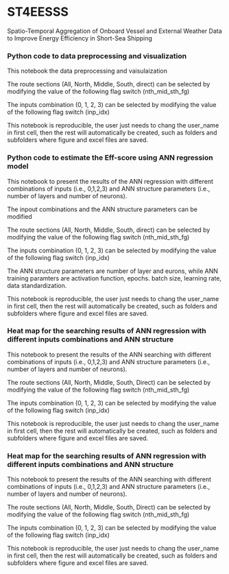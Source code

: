 # ST4EESSS
Spatio-Temporal Aggregation of Onboard Vessel and External Weather Data to Improve Energy Efficiency in Short-Sea Shipping

### Python code to data preprocessing and visualization

This notebook the data preprocessing and vaisulaization

The route sections (All, North, Middle, South, direct) can be selected by modifying the value of the following flag switch (nth_mid_sth_fg)

The inputs combination (0, 1, 2, 3) can be selected by modifying the value of the following flag switch (inp_idx)

This notebook is reproducible, the user just needs to chang the user_name in first cell, then the rest will automatically be created, such as folders and subfolders where figure and excel files are saved.


### Python code to estimate the Eff-score using ANN regression model


This notebook to present the results of the ANN regression with different combinations of inputs (i.e., 0,1,2,3) and ANN structure parameters (i.e., number of layers and number of neurons).

The inpout combinations and the ANN structure parameters can be modified

The route sections (All, North, Middle, South, direct) can be selected by modifying the value of the following flag switch (nth_mid_sth_fg) 

The inputs combination (0, 1, 2, 3) can be selected by modifying the value of the following flag switch (inp_idx) 

The ANN structure parameters are number of layer and eurons, while ANN training paramters are activation function, epochs. batch size, learning rate, data standardization.

This notebook is reproducible,  the user just needs to chang the user_name in first cell, then the rest will automatically be created, such as folders and subfolders where figure and excel files are saved.

### Heat map for the searching results of ANN regression with different inputs combinations and ANN structure

This notebook to present the results of the ANN searching with different combinations of inputs (i.e., 0,1,2,3) and ANN structure parameters (i.e., number of layers and number of neurons).

The route sections (All, North, Middle, South, Direct) can be selected by modifying the value of the following flag switch (nth_mid_sth_fg)

The inputs combination (0, 1, 2, 3) can be selected by modifying the value of the following flag switch (inp_idx)

This notebook is reproducible, the user just needs to chang the user_name in first cell, then the rest will automatically be created, such as folders and subfolders where figure and excel files are saved.

### Heat map for the searching results of ANN regression with different inputs combinations and ANN structure

This notebook to present the results of the ANN searching with different combinations of inputs (i.e., 0,1,2,3) and ANN structure parameters (i.e., number of layers and number of neurons).

The route sections (All, North, Middle, South, Direct) can be selected by modifying the value of the following flag switch (nth_mid_sth_fg)

The inputs combination (0, 1, 2, 3) can be selected by modifying the value of the following flag switch (inp_idx)

This notebook is reproducible, the user just needs to chang the user_name in first cell, then the rest will automatically be created, such as folders and subfolders where figure and excel files are saved.
